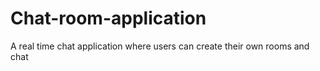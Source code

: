 # Chat-room-application
A real time chat application where users can create their own rooms and chat
